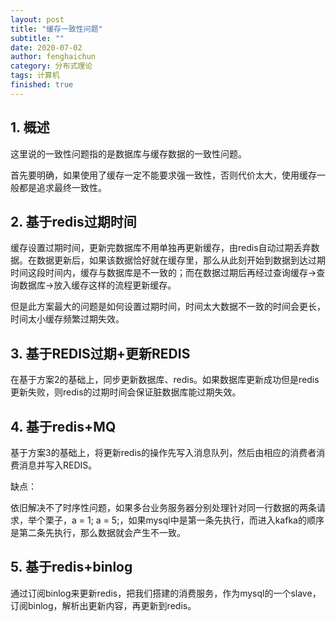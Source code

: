 ```yaml
---
layout: post
title: "缓存一致性问题"
subtitle: ""
date: 2020-07-02
author: fenghaichun
category: 分布式理论
tags: 计算机
finished: true
---
```


## 1. 概述

这里说的一致性问题指的是数据库与缓存数据的一致性问题。

首先要明确，如果使用了缓存一定不能要求强一致性，否则代价太大，使用缓存一般都是追求最终一致性。

## 2. 基于redis过期时间

缓存设置过期时间，更新完数据库不用单独再更新缓存，由redis自动过期丢弃数据。在数据更新后，如果该数据恰好就在缓存里，那么从此刻开始到数据到达过期时间这段时间内，缓存与数据库是不一致的；而在数据过期后再经过查询缓存->查询数据库->放入缓存这样的流程更新缓存。

但是此方案最大的问题是如何设置过期时间，时间太大数据不一致的时间会更长，时间太小缓存频繁过期失效。



## 3. 基于REDIS过期+更新REDIS

在基于方案2的基础上，同步更新数据库、redis。如果数据库更新成功但是redis更新失败，则redis的过期时间会保证脏数据库能过期失效。

## 4. 基于redis+MQ

基于方案3的基础上，将更新redis的操作先写入消息队列，然后由相应的消费者消费消息并写入REDIS。

缺点：

依旧解决不了时序性问题，如果多台业务服务器分别处理针对同一行数据的两条请求，举个栗子，a = 1; a = 5;，如果mysql中是第一条先执行，而进入kafka的顺序是第二条先执行，那么数据就会产生不一致。

## 5. 基于redis+binlog

通过订阅binlog来更新redis，把我们搭建的消费服务，作为mysql的一个slave，订阅binlog，解析出更新内容，再更新到redis。

